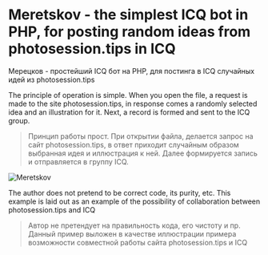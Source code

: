 # Meretskov - the simplest ICQ bot in PHP, for posting random ideas from photosession.tips in ICQ
Мерецков - простейший ICQ бот на PHP, для постинга в ICQ случайных идей из photosession.tips

The principle of operation is simple. When you open the file, a request is made to the site photosession.tips, in response comes a randomly selected idea and an illustration for it. Next, a record is formed and sent to the ICQ group.
>Принцип работы прост. При открытии файла, делается запрос на сайт photosession.tips, в ответ приходит случайным образом выбранная идея и иллюстрация к ней. Далее формируется запись и отправляется в группу ICQ. 

![Meretskov](https://github.com/blyamur/Photosession.tips-ICQ-Bot-PHP/blob/master/readme/scheme.png)


The author does not pretend to be correct code, its purity, etc. This example is laid out as an example of the possibility of collaboration between photosession.tips and ICQ
>Автор не претендует на правильность кода, его чистоту и пр. Данный пример выложен в качестве иллюстрации примера возможности совместной работы сайта photosession.tips и ICQ
